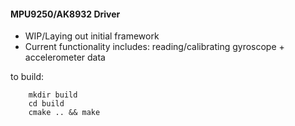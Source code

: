 #### MPU9250/AK8932 Driver 

- WIP/Laying out initial framework
- Current functionality includes: reading/calibrating gyroscope + accelerometer data


to build:
```
    mkdir build
    cd build
    cmake .. && make
```